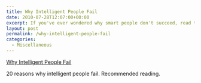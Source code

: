 ```yaml
---
title: Why Intelligent People Fail
date: 2010-07-28T12:07:00+00:00
excerpt: If you've ever wondered why smart people don't succeed, read this.
layout: post
permalink: /why-intelligent-people-fail
categories:
  - Miscellaneous
---
```

[Why Intelligent People Fail](https://web.archive.org/web/20120104150813/http://www.acceleratingfuture.com/michael/works/intelligentfailure.htm)

20 reasons why intelligent people fail. Recommended reading.
